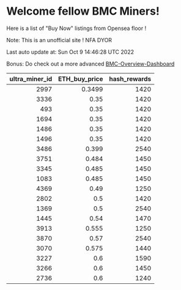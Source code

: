 # Welcome fellow BMC Miners!
Here is a list of "Buy Now" listings from Opensea floor !

Note: This is an unofficial site ! NFA DYOR

Last auto update at: Sun Oct  9 14:46:28 UTC 2022

Bonus: Do check out a more advanced [BMC-Overview-Dashboard](https://dune.com/defifunk/BMC-Overview-Dashboard)


|   ultra_miner_id |   ETH_buy_price |   hash_rewards |
|-----------------:|----------------:|---------------:|
|             2997 |          0.3499 |           1420 |
|             3336 |          0.35   |           1420 |
|              493 |          0.35   |           1420 |
|             1694 |          0.35   |           1420 |
|             1486 |          0.35   |           1420 |
|             1496 |          0.35   |           1420 |
|             3486 |          0.399  |           2540 |
|             3751 |          0.484  |           1450 |
|             3345 |          0.485  |           1450 |
|             1083 |          0.485  |           1450 |
|             4369 |          0.49   |           1250 |
|             2802 |          0.5    |           1420 |
|             1369 |          0.5    |           2540 |
|             1445 |          0.54   |           1470 |
|             3913 |          0.555  |           1250 |
|             3870 |          0.57   |           2540 |
|             3070 |          0.575  |           1440 |
|             3227 |          0.6    |           1590 |
|             3266 |          0.6    |           1450 |
|             2736 |          0.6    |           1240 |
